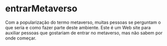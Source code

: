 # entrarMetaverso

Com a popularização do termo metaverso, muitas pessoas se perguntam o que seria e como fazer parte deste ambiente.
Este é um Web site para auxiliar pessoas que gostariam de entrar no metaverso, mas não sabem por onde começar.
